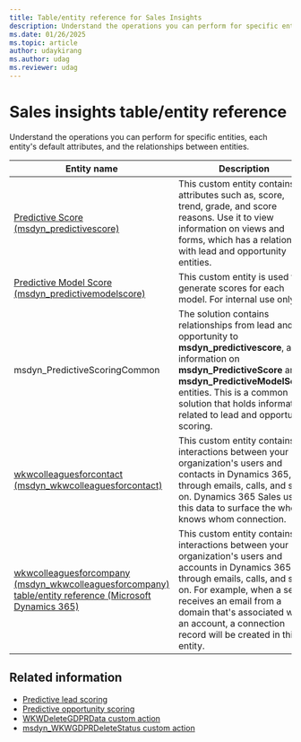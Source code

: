 ```yaml
---
title: Table/entity reference for Sales Insights
description: Understand the operations you can perform for specific entities in predictive scoring in Microsoft Dynamics 365 Sales.
ms.date: 01/26/2025
ms.topic: article
author: udaykirang
ms.author: udag
ms.reviewer: udag
---
```

# Sales insights table/entity reference 

Understand the operations you can perform for specific entities, each entity's default attributes, and the relationships between entities.

|Entity name|Description|
|------|------|
|[Predictive Score (msdyn_predictivescore)](../developer/reference/entities/msdyn_predictivescore.md)|This custom entity contains attributes such as, score, trend, grade, and score reasons. Use it to view information on views and forms, which has a relationship with lead and opportunity entities.|
|[Predictive Model Score (msdyn_predictivemodelscore)](../developer/reference/entities/msdyn_predictivemodelscore.md)|This custom entity is used to generate scores for each model. For internal use only.|
|msdyn_PredictiveScoringCommon|The solution contains relationships from lead and opportunity to **msdyn_predictivescore**, and information on **msdyn_PredictiveScore** and **msdyn_PredictiveModelScore** entities. This is a common solution that holds information related to lead and opportunity scoring.|
|[wkwcolleaguesforcontact (msdyn_wkwcolleaguesforcontact)](../developer/reference/entities/msdyn_wkwcolleaguesforcontact.md)|This custom entity contains interactions between your organization's users and contacts in Dynamics 365, through emails, calls, and so on. Dynamics 365 Sales uses this data to surface the who knows whom connection.|
|[wkwcolleaguesforcompany (msdyn_wkwcolleaguesforcompany) table/entity reference (Microsoft Dynamics 365)](../developer/reference/entities/msdyn_wkwcolleaguesforcompany.md)|This custom entity contains interactions between your organization's users and accounts in Dynamics 365, through emails, calls, and so on. For example, when a seller receives an email from a domain that's associated with an account, a connection record will be created in this entity.|

## Related information

- [Predictive lead scoring](configure-predictive-lead-scoring.md)  
- [Predictive opportunity scoring](configure-predictive-opportunity-scoring.md)
- [WKWDeleteGDPRData custom action](developer/reference/custom-actions/msdyn_WKWDeletePrivacyData.md)
- [msdyn_WKWGDPRDeleteStatus custom action](developer/reference/custom-actions/msdyn_WKWPrivacyDeleteStatus.md)
